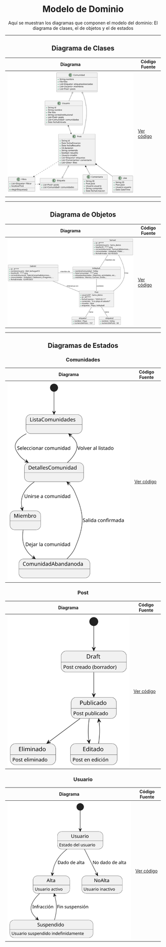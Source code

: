 <div align="center">

# Modelo de Dominio

Aquí se muestran los diagramas que componen el modelo del dominio: El diagrama de clases, el de objetos y el de estados



---
## Diagrama de Clases

| **Diagrama** | **Código Fuente** |
|--------------|--------------------|
| ![Diagrama de Clases](/MdD/DdClases/6ª_Iteración/DdClases.svg) | [Ver código](/MdD/DdClases/6ª_Iteración/DdClases.puml) |

---
## Diagrama de Objetos

| **Diagrama** | **Código Fuente** |
|--------------|--------------------|
| ![Diagrama de Objetos](/MdD/DdObjetos/5ª_Iteración/DdObjetos.svg) | [Ver código](/MdD/DdObjetos/5ª_Iteración/DdObjetos.puml) |

---
## Diagramas de Estados

### Comunidades

| **Diagrama** | **Código Fuente** |
|--------------|--------------------|
| ![Diagrama de Objetos](/MdD/DdEstados_Comunidades/2ª_Iteración/DdEstados_Comunidades.svg) | [Ver código](/MdD/DdEstados_Comunidades/2ª_Iteración/DdEstados_Comunidades.puml) |

### Post

| **Diagrama** | **Código Fuente** |
|--------------|--------------------|
| ![Diagrama de Objetos](/MdD/DdEstados_Post/DdEstados_Post.svg) | [Ver código](/MdD/DdEstados_Post/DdEstados_Post.puml) |

### Usuario

| **Diagrama** | **Código Fuente** |
|--------------|--------------------|
| ![Diagrama de Objetos](/MdD/DdEstados_Usuario/1ª_Iteración/DdEstados_Usuario.svg) | [Ver código](/MdD/DdEstados_Usuario/1ª_Iteración/DdEstados_Usuario.puml) |

</div>

